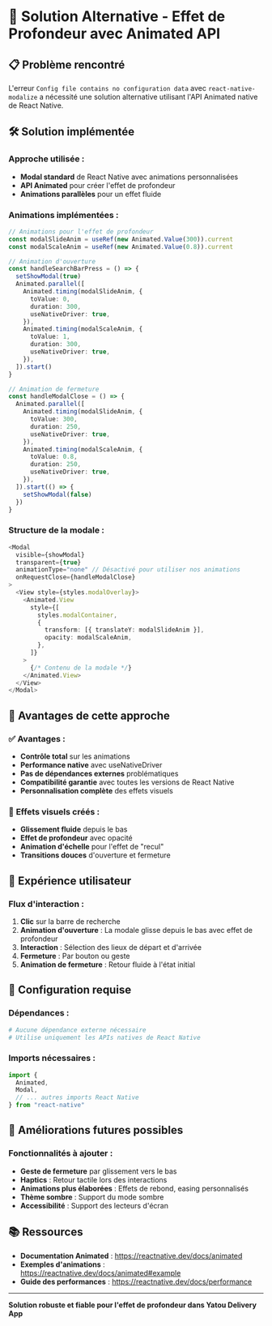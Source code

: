 # 🔧 Solution Alternative - Effet de Profondeur avec Animated API

## 📋 **Problème rencontré**

L'erreur `Config file contains no configuration data` avec `react-native-modalize` a nécessité une solution alternative utilisant l'API Animated native de React Native.

## 🛠️ **Solution implémentée**

### **Approche utilisée :**
- **Modal standard** de React Native avec animations personnalisées
- **API Animated** pour créer l'effet de profondeur
- **Animations parallèles** pour un effet fluide

### **Animations implémentées :**

```typescript
// Animations pour l'effet de profondeur
const modalSlideAnim = useRef(new Animated.Value(300)).current
const modalScaleAnim = useRef(new Animated.Value(0.8)).current

// Animation d'ouverture
const handleSearchBarPress = () => {
  setShowModal(true)
  Animated.parallel([
    Animated.timing(modalSlideAnim, {
      toValue: 0,
      duration: 300,
      useNativeDriver: true,
    }),
    Animated.timing(modalScaleAnim, {
      toValue: 1,
      duration: 300,
      useNativeDriver: true,
    }),
  ]).start()
}

// Animation de fermeture
const handleModalClose = () => {
  Animated.parallel([
    Animated.timing(modalSlideAnim, {
      toValue: 300,
      duration: 250,
      useNativeDriver: true,
    }),
    Animated.timing(modalScaleAnim, {
      toValue: 0.8,
      duration: 250,
      useNativeDriver: true,
    }),
  ]).start(() => {
    setShowModal(false)
  })
}
```

### **Structure de la modale :**

```typescript
<Modal
  visible={showModal}
  transparent={true}
  animationType="none" // Désactivé pour utiliser nos animations
  onRequestClose={handleModalClose}
>
  <View style={styles.modalOverlay}>
    <Animated.View
      style={[
        styles.modalContainer,
        {
          transform: [{ translateY: modalSlideAnim }],
          opacity: modalScaleAnim,
        },
      ]}
    >
      {/* Contenu de la modale */}
    </Animated.View>
  </View>
</Modal>
```

## 🎯 **Avantages de cette approche**

### ✅ **Avantages :**
- **Contrôle total** sur les animations
- **Performance native** avec useNativeDriver
- **Pas de dépendances externes** problématiques
- **Compatibilité garantie** avec toutes les versions de React Native
- **Personnalisation complète** des effets visuels

### 🎨 **Effets visuels créés :**
- **Glissement fluide** depuis le bas
- **Effet de profondeur** avec opacité
- **Animation d'échelle** pour l'effet de "recul"
- **Transitions douces** d'ouverture et fermeture

## 📱 **Expérience utilisateur**

### **Flux d'interaction :**
1. **Clic** sur la barre de recherche
2. **Animation d'ouverture** : La modale glisse depuis le bas avec effet de profondeur
3. **Interaction** : Sélection des lieux de départ et d'arrivée
4. **Fermeture** : Par bouton ou geste
5. **Animation de fermeture** : Retour fluide à l'état initial

## 🔧 **Configuration requise**

### **Dépendances :**
```bash
# Aucune dépendance externe nécessaire
# Utilise uniquement les APIs natives de React Native
```

### **Imports nécessaires :**
```typescript
import {
  Animated,
  Modal,
  // ... autres imports React Native
} from "react-native"
```

## 🚀 **Améliorations futures possibles**

### **Fonctionnalités à ajouter :**
- **Geste de fermeture** par glissement vers le bas
- **Haptics** : Retour tactile lors des interactions
- **Animations plus élaborées** : Effets de rebond, easing personnalisés
- **Thème sombre** : Support du mode sombre
- **Accessibilité** : Support des lecteurs d'écran

## 📚 **Ressources**

- **Documentation Animated** : https://reactnative.dev/docs/animated
- **Exemples d'animations** : https://reactnative.dev/docs/animated#example
- **Guide des performances** : https://reactnative.dev/docs/performance

---

**Solution robuste et fiable pour l'effet de profondeur dans Yatou Delivery App**
